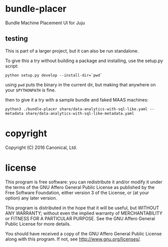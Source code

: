 # bundle-placer

Bundle Machine Placement UI for Juju

## testing
This is part of a larger project, but it can also be run standalone.

To give this a try without building a package and installing, use the setup.py script:

```
python setup.py develop --install-dir=`pwd`
```

using `pwd` puts the binary in the current dir, but making that anywhere on your `$PYTHONPATH` is fine.

then to give it a try with a sample bundle and faked MAAS machines:

```
python3 ./bundle-placer share/data-analytics-with-sql-like.yaml --metadata share/data-analytics-with-sql-like-metadata.yaml
```


# copyright
Copyright (C) 2016  Canonical, Ltd.

# license
This program is free software: you can redistribute it and/or modify
it under the terms of the GNU Affero General Public License as
published by the Free Software Foundation, either version 3 of the
License, or (at your option) any later version.

This program is distributed in the hope that it will be useful,
but WITHOUT ANY WARRANTY; without even the implied warranty of
MERCHANTABILITY or FITNESS FOR A PARTICULAR PURPOSE.  See the
GNU Affero General Public License for more details.

You should have received a copy of the GNU Affero General Public License
along with this program.  If not, see <http://www.gnu.org/licenses/>.

